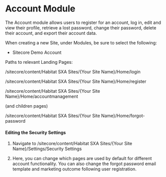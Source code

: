# Account Module

The Account module allows users to register for an account, log in, edit and view their profile, retrieve a lost password, change their password, delete their account, and export their account data.

When creating a new Site, under Modules, be sure to select the following:

- Sitecore Demo Account

Paths to relevant Landing Pages:

/sitecore/content/Habitat SXA Sites/{Your Site Name}/Home/login

/sitecore/content/Habitat SXA Sites/{Your Site Name}/Home/register

/sitecore/content/Habitat SXA Sites/{Your Site Name}/Home/accountmanagement

(and children pages)

/sitecore/content/Habitat SXA Sites/{Your Site Name}/Home/forgot-password

#### Editing the Security Settings

1) Navigate to /sitecore/content/Habitat SXA Sites/{Your Site Name}/Settings/Security Settings

2) Here, you can change which pages are used by default for different account functionality. You can also change the forgot password email template and marketing outcome following user registration.

